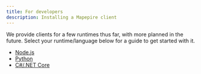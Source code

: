 ```yaml
---
title: For developers
description: Installing a Mapepire client
---
```


We provide clients for a few runtimes thus far, with more planned in the future. Select your runtime/language below for a guide to get started with it.

* [Node.js](/guides/runtimes/nodejs)
* [Python]()
* [C#/.NET Core]()